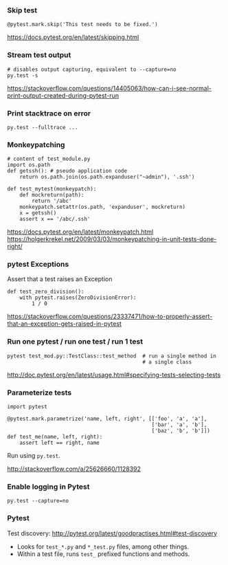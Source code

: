 ### Skip test

```
@pytest.mark.skip('This test needs to be fixed.')
```

https://docs.pytest.org/en/latest/skipping.html


### Stream test output

```
# disables output capturing, equivalent to --capture=no
py.test -s
```

https://stackoverflow.com/questions/14405063/how-can-i-see-normal-print-output-created-during-pytest-run


### Print stacktrace on error

```
py.test --fulltrace ...
```


### Monkeypatching

```
# content of test_module.py
import os.path
def getssh(): # pseudo application code
    return os.path.join(os.path.expanduser("~admin"), '.ssh')

def test_mytest(monkeypatch):
    def mockreturn(path):
        return '/abc'
    monkeypatch.setattr(os.path, 'expanduser', mockreturn)
    x = getssh()
    assert x == '/abc/.ssh'
```
https://docs.pytest.org/en/latest/monkeypatch.html
https://holgerkrekel.net/2009/03/03/monkeypatching-in-unit-tests-done-right/


### pytest Exceptions

Assert that a test raises an Exception

```
def test_zero_division():
    with pytest.raises(ZeroDivisionError):
        1 / 0
```
https://stackoverflow.com/questions/23337471/how-to-properly-assert-that-an-exception-gets-raised-in-pytest


### Run one pytest / run one test / run 1 test

```
pytest test_mod.py::TestClass::test_method  # run a single method in
                                            # a single class
```

http://doc.pytest.org/en/latest/usage.html#specifying-tests-selecting-tests


### Parameterize tests

```
import pytest

@pytest.mark.parametrize('name, left, right', [['foo', 'a', 'a'],
                                               ['bar', 'a', 'b'],
                                               ['baz', 'b', 'b']])
def test_me(name, left, right):
    assert left == right, name
```

Run using `py.test`.

http://stackoverflow.com/a/25626660/1128392


### Enable logging in Pytest

```
py.test --capture=no
```


### Pytest

Test discovery: http://pytest.org/latest/goodpractises.html#test-discovery

* Looks for `test_*.py` and `*_test.py` files, among other things.
* Within a test file, runs `test_` prefixed functions and methods.